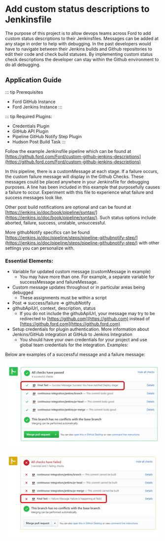 # Add custom status descriptions to Jenkinsfile

The purpose of this project is to allow devops teams across Ford to add custom status descriptions to their Jenkinsfiles. Messages can be added at any stage in order to help with debugging. In the past developers would have to navigate between their Jenkins builds and Github repositories to edit their code and check build statuses. By implementing custom status check descriptions the developer can stay within the Github environment to do all debugging.

## Application Guide
::: tip Prerequisites
* Ford GitHub Instance
* Ford Jenkins Instance
:::

::: tip Required Plugins:
* Credentials Plugin
* GitHub API Plugin
* Pipeline GitHub Notify Step Plugin
* Hudson Post Build Task
:::

Follow the example Jenkinsfile pipeline which can be found at [https://github.ford.com/Ford/custom-github-jenkins-descriptions](https://github.ford.com/Ford/custom-github-jenkins-descriptions)

In this pipeline, there is a customMessage at each stage. If a failure occurs, the custom failure message will display in the Github Checks. These messages could be placed anywhere in your Jenkinsfile for debugging purposes. A line has been included in this example that purposefully causes a failure to occur. Experiment with this file to experience what failure and success messages look like.

Other post build notifications are optional and can be found at [https://jenkins.io/doc/book/pipeline/syntax/](https://jenkins.io/doc/book/pipeline/syntax/). Such status options include aborted, failure, success, unstable, unsuccessful.

More githubNotify specifics can be found [https://jenkins.io/doc/pipeline/steps/pipeline-githubnotify-step/](https://jenkins.io/doc/pipeline/steps/pipeline-githubnotify-step/) with other settings you can personalize with.

### Essential Elements:

* Variable for updated custom message (customMessage in example)
    * You may have more than one. For example, a separate variable for successMessage and failureMessage.
* Custom message updates throughout or in particular areas being debugged
    * These assignments must be within a script
* Post => success/failure => githubNotify
* githubApiUrl, context, description, status
    * If you do not include the githubApiUrl, your message may try to be redirected to [https://github.com](https://github.com) instead of [https://github.ford.com](https://github.ford.com)
* Setup credentials for plugin authentication. More information about Jenkins/GitHub integration at GitHub to Jenkins Integration
    * You should have your own credentials for your project and use global team credentials for the integration.
Examples:

Below are examples of a successful message and a failure message:

![](./assets/Jenkinsfile_successMessage.jpg)
![](./assets/Jenkinsfile_failureMessage.jpg)